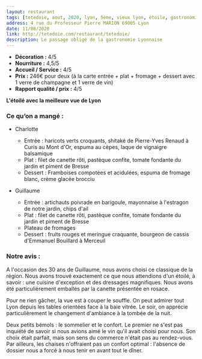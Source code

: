 ```yaml
---
layout: restaurant
tags: [tetedoie, aout, 2020, lyon, 5ème, vieux lyon, étoile, gastronomique, vue]
address: 4 rue du Professeur Pierre MARION 69005 Lyon 
date: 11/08/2020
link: http://tetedoie.com/restaurant/tetedoie/
description: Le passage obligé de la gastronomie Lyonnaise
---
```


* **Décoration :** 4/5
* **Nourriture :** 4,5/5
* **Accueil / Service :** 4/5
* **Prix :** 246€ pour deux (à la carte entrée + plat + fromage + dessert avec 1 verre de champagne et 1 verre de vin)
* **Rapport qualité / prix :** 4/5

**L'étoilé avec la meilleure vue de Lyon**

### Ce qu’on a mangé : 
  * Charlotte 
    * Entrée : haricots verts croquants, shitaké de Pierre-Yves Renaud à Curis au Mont d'Or, espuma au cèpes, laque de vignaigre balsamique 
    * Plat : filet de canette rôti, pastèque confite, tomate fondante du jardin et piment de Bresse
    * Dessert : Framboises compotées et acidulées, espuma de fromage blanc, crème glacée brocciu
  
  * Guillaume 
    * Entrée : artichauts poivrade en barigoule, mayonnaise à l'estragon de notre jardin, chips d'ail
    * Plat : filet de canette rôti, pastèque confite, tomate fondante du jardin et piment de Bresse
    * Plateau de fromages
    * Dessert : fruits rouges et meringue craquante, bourgeon de cassis d'Emmanuel Bouillard à Merceuil 
    
### Notre avis :
A l'occasion des 30 ans de Guillaume, nous avons choisi ce classique de la région. Nous avons trouvé exactement ce que nous attendions d'un étoilé, à savoir : une cuisine d'exception et des dressages magnifiques. Nous avons été particulièrement emballés par la canette présentée en rosace. 

Pour ne rien gâcher, la vue est à couper le souffle. On peut admirer tout Lyon depuis les tables orientées face à la baie vitrée. Le soir, on apprécie particulièrement le changement d'ambiance à la tombée de la nuit. 

Deux petits bémols : le sommelier et le confort. Le premier ne s'est pas inquiété de savoir si nous avions aimé le vin qu'il avait choisi pour nous. Son choix était parfait, mais son sens du commerce n'était pas au rendez-vous. Par ailleurs, les chaises n'offraient pas un confort optimal : l'absence de dossier nous a forcé à nous tenir en avant tout le dîner. 


  

